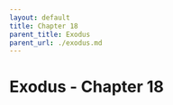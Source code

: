 ```yaml
---
layout: default
title: Chapter 18
parent_title: Exodus
parent_url: ./exodus.md
---
```


# Exodus - Chapter 18
